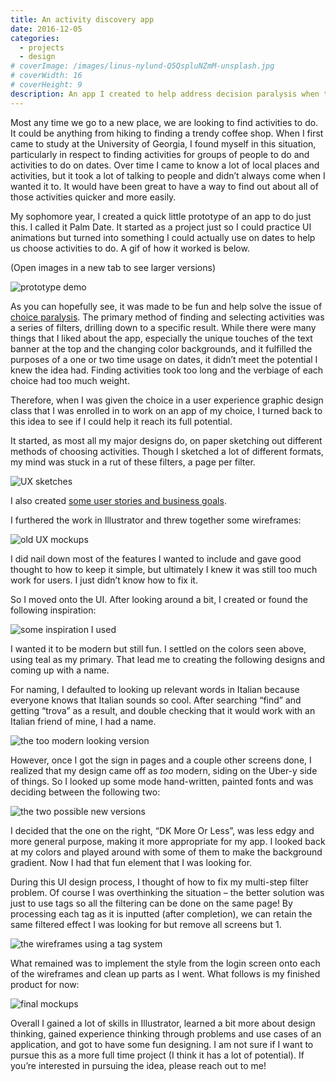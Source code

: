 ```yaml
---
title: An activity discovery app
date: 2016-12-05
categories:
  - projects
  - design
# coverImage: /images/linus-nylund-Q5QspluNZmM-unsplash.jpg
# coverWidth: 16
# coverHeight: 9
description: An app I created to help address decision paralysis when trying to find activities to do.
---
```


Most any time we go to a new place, we are looking to find activities to do. It could be anything from hiking to finding a trendy coffee shop. When I first came to study at the University of Georgia, I found myself in this situation, particularly in respect to finding activities for groups of people to do and activities to do on dates. Over time I came to know a lot of local places and activities, but it took a lot of talking to people and didn’t always come when I wanted it to. It would have been great to have a way to find out about all of those activities quicker and more easily.

My sophomore year, I created a quick little prototype of an app to do just this. I called it Palm Date. It started as a project just so I could practice UI animations but turned into something I could actually use on dates to help us choose activities to do. A gif of how it worked is below.

<!--more-->

(Open images in a new tab to see larger versions)

<img src="/blog/images/trova/palm-date.gif" alt="prototype demo">

As you can hopefully see, it was made to be fun and help solve the issue of <a href="https://en.wikipedia.org/wiki/Analysis_paralysis">choice paralysis</a>. The primary method of finding and selecting activities was a series of filters, drilling down to a specific result. While there were many things that I liked about the app, especially the unique touches of the text banner at the top and the changing color backgrounds, and it fulfilled the purposes of a one or two time usage on dates, it didn’t meet the potential I knew the idea had. Finding activities took too long and the verbiage of each choice had too much weight.

Therefore, when I was given the choice in a user experience graphic design class that I was enrolled in to work on an app of my choice, I turned back to this idea to see if I could help it reach its full potential.

It started, as most all my major designs do, on paper sketching out different methods of choosing activities. Though I sketched a lot of different formats, my mind was stuck in a rut of these filters, a page per filter.

<img src="/blog/images/trova//sketches.jpg" alt="UX sketches">

I also created <a href="https://gist.github.com/ZachSaucier/b1996e797dcc82c7f372bf11435aec0e">some user stories and business goals</a>.

I furthered the work in Illustrator and threw together some wireframes:

<img src="/blog/images/trova/old-wireframes.jpg" alt="old UX mockups">

I did nail down most of the features I wanted to include and gave good thought to how to keep it simple, but ultimately I knew it was still too much work for users. I just didn’t know how to fix it.

So I moved onto the UI. After looking around a bit, I created or found the following inspiration:

<img src="/blog/images/trova/inspiration.jpg" alt="some inspiration I used">

I wanted it to be modern but still fun. I settled on the colors seen above, using teal as my primary. That lead me to creating the following designs and coming up with a name.

For naming, I defaulted to looking up relevant words in Italian because everyone knows that Italian sounds so cool. After searching “find” and getting “trova” as a result, and double checking that it would work with an Italian friend of mine, I had a name.

<img src="/blog/images/trova/teal.jpg" alt="the too modern looking version">

However, once I got the sign in pages and a couple other screens done, I realized that my design came off as _too_ modern, siding on the Uber-y side of things. So I looked up some mode hand-written, painted fonts and was deciding between the following two:

<img src="/blog/images/trova/new-logo.jpg" alt="the two possible new versions">

I decided that the one on the right, “DK More Or Less”, was less edgy and more general purpose, making it more appropriate for my app. I looked back at my colors and played around with some of them to make the background gradient. Now I had that fun element that I was looking for.

During this UI design process, I thought of how to fix my multi-step filter problem. Of course I was overthinking the situation – the better solution was just to use tags so all the filtering can be done on the same page! By processing each tag as it is inputted (after completion), we can retain the same filtered effect I was looking for but remove all screens but 1.

<img src="/blog/images/trova/wireframes.jpg" alt="the wireframes using a tag system">

What remained was to implement the style from the login screen onto each of the wireframes and clean up parts as I went. What follows is my finished product for now:

<img src="/blog/images/trova/mockups.jpg" alt="final mockups">

Overall I gained a lot of skills in Illustrator, learned a bit more about design thinking, gained experience thinking through problems and use cases of an application, and got to have some fun designing. I am not sure if I want to pursue this as a more full time project (I think it has a lot of potential). If you’re interested in pursuing the idea, please reach out to me!

